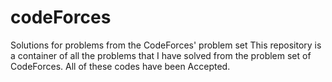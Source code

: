 # codeForces
Solutions for problems from the CodeForces' problem set
This repository is a container of all the problems that I have solved from the problem set of CodeForces. All of these codes have been Accepted.
